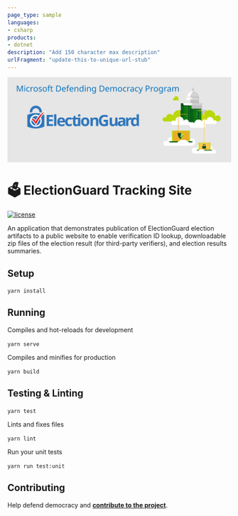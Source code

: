 ```yaml
---
page_type: sample
languages:
- csharp
products:
- dotnet
description: "Add 150 character max description"
urlFragment: "update-this-to-unique-url-stub"
---
```


![Microsoft Defending Democracy Program: ElectionGuard](images/electionguard-banner.svg)

# 🗳 ElectionGuard Tracking Site

[![license](https://img.shields.io/github/license/microsoft/electionguard-tracking-site)](License)

An application that demonstrates publication of ElectionGuard election artifacts to a public website to enable verification ID lookup, downloadable zip files of the election result (for third-party verifiers), and election results summaries.

## Setup

`yarn install`

## Running

Compiles and hot-reloads for development

`yarn serve`

Compiles and minifies for production

`yarn build`


## Testing & Linting

`yarn test`


Lints and fixes files

`yarn lint`


Run your unit tests

`yarn run test:unit`


## Contributing
Help defend democracy and **[contribute to the project][]**.

[Code of Conduct]: CODE_OF_CONDUCT.md
[Contribute to the project]: CONTRIBUTING.md


<!-- 
Guidelines on README format: https://review.docs.microsoft.com/help/onboard/admin/samples/concepts/readme-template?branch=master

Guidance on onboarding samples to docs.microsoft.com/samples: https://review.docs.microsoft.com/help/onboard/admin/samples/process/onboarding?branch=master

Taxonomies for products and languages: https://review.docs.microsoft.com/new-hope/information-architecture/metadata/taxonomies?branch=master
-->